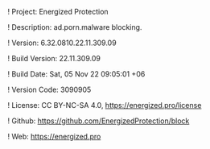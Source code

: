 ! Project: Energized Protection

! Description: ad.porn.malware blocking.

! Version: 6.32.0810.22.11.309.09

! Build Version: 22.11.309.09

! Build Date: Sat, 05 Nov 22 09:05:01 +06

! Version Code: 3090905

! License: CC BY-NC-SA 4.0, https://energized.pro/license

! Github: https://github.com/EnergizedProtection/block

! Web: https://energized.pro

